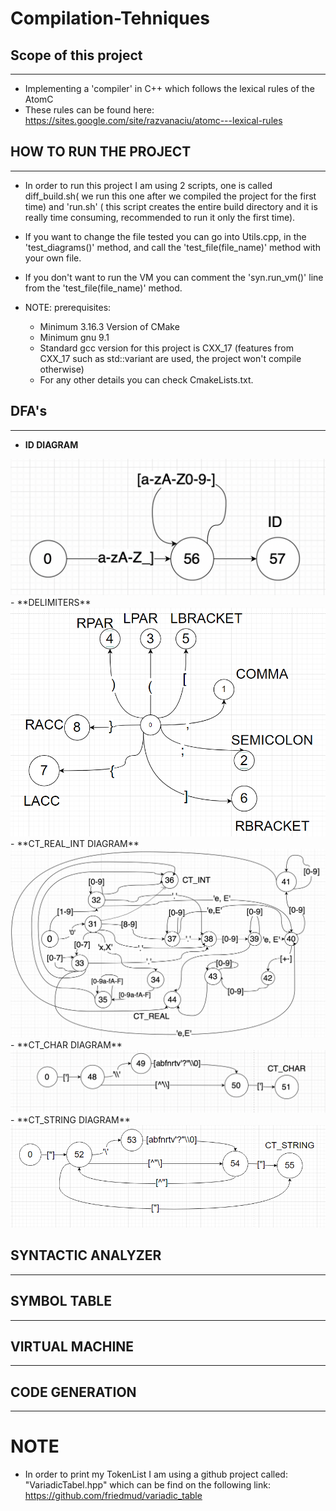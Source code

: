 # Compilation-Tehniques
## Scope of this project
-------------
- Implementing a 'compiler' in C++ which follows the lexical rules of the AtomC
- These rules can be found here: https://sites.google.com/site/razvanaciu/atomc---lexical-rules 

## HOW TO RUN THE PROJECT
-------

- In order to run this project I am using 2 scripts, one is called diff_build.sh( we run this one after we compiled the project for the first time) and 'run.sh' ( this script creates the entire build directory and it is really time consuming, recommended to run it only the first time).
- If you want to change the file tested you can go into Utils.cpp, in the 'test_diagrams()' method, and call the 'test_file(file_name)' method with your own file.
- If you don't want to run the VM you can comment the 'syn.run_vm()' line from the 'test_file(file_name)' method.

-  NOTE: prerequisites:
    - Minimum 3.16.3 Version of CMake
    - Minimum gnu 9.1
    - Standard gcc version for this project is CXX_17 (features from CXX_17 such as std::variant are used, the project won't compile otherwise)
    - For any other details you can check CmakeLists.txt.
## DFA's
----------------------

- **ID DIAGRAM**
<img src="./images/ID.png" name="image-name1">
- **DELIMITERS**
<img src="./images/delimiters.png" name="image-name2">
- **CT_REAL_INT DIAGRAM**
<img src="./images/ct_real_int_copy.jpg" name="image-name3">
- **CT_CHAR DIAGRAM**
<img src="./images/ct_char.png" name="image-name3">
- **CT_STRING DIAGRAM**
<img src="./images/ct_string.png" name="image-name3">

## SYNTACTIC ANALYZER
------------------------

## SYMBOL TABLE
------------------------

## VIRTUAL MACHINE
------------------------

## CODE GENERATION
------------------------
# NOTE

- In order to print my TokenList I am using a github project called: "VariadicTabel.hpp" which
can be find on the following link: https://github.com/friedmud/variadic_table
